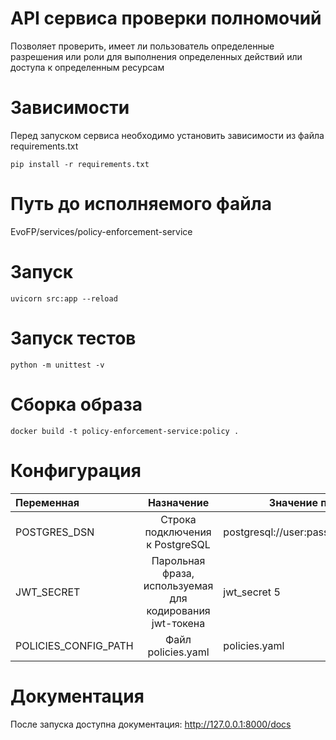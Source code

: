 # API сервиса проверки полномочий

Позволяет проверить, имеет ли пользователь определенные разрешения или роли для выполнения определенных действий или доступа к определенным ресурсам

# Зависимости

Перед запуском сервиса необходимо установить зависимости из файла requirements.txt

```
pip install -r requirements.txt
```

# Путь до исполняемого файла

EvoFP/services/policy-enforcement-service

# Запуск

```
uvicorn src:app --reload
```

# Запуск тестов

```
python -m unittest -v
```

# Сборка образа

```
docker build -t policy-enforcement-service:policy .
```

# Конфигурация

| Переменная           |                        Назначение                        | Значение по-умолчанию                        |
| :------------------- | :------------------------------------------------------: | -------------------------------------------- |
| POSTGRES_DSN         |             Строка подключения к PostgreSQL              | postgresql://user:pass@localhost:5432/foobar |
| JWT_SECRET           | Парольная фраза, используемая для кодирования jwt-токена | jwt_secret 5                                 |
| POLICIES_CONFIG_PATH |                    Файл policies.yaml                    | policies.yaml                                |

# Документация

После запуска доступна документация: http://127.0.0.1:8000/docs

